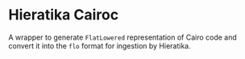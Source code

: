 # Hieratika Cairoc

A wrapper to generate `FlatLowered` representation of Cairo code and convert it into the `flo`
format for ingestion by Hieratika.
